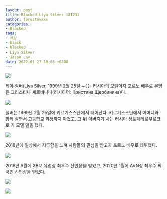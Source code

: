 ```yaml
---
layout: post
title: Blacked Liya Silver 181231
author: forestavxxx
categories: 
- Blacked
tags:
- 서양
- black
- blacked
- Liya Silver
- Jason Luv
date: 2022-01-27 18:03 +0800
---
```



![](https://raw.githubusercontent.com/forestavxxx/forestavxxx.github.io/main/_images/Liya%20Silver/Liya%20Silver1.jpg)


리야 실버(Liya Silver, 1999년 2월 25일 ~ )는 러시아의 모델이자 포르노 배우로 본명은 크리스티나 셰르비니나(러시아어: Кристина Щербинина)다.


![](https://raw.githubusercontent.com/forestavxxx/forestavxxx.github.io/main/_images/Liya%20Silver/Liya%20Silver2.jpg)



실버는 1999년 2월 25일에 키르기스스탄에서 태어났다. 키르기스스탄에서 어머니와 함께 살면서 고등학교 과정까지 마쳤고, 그 뒤 아버지가 사는 러시아 상트페테르부르크로 가 모델 일을 했다.



![](https://raw.githubusercontent.com/forestavxxx/forestavxxx.github.io/main/_images/Liya%20Silver/Liya%20Silver3.jpg)



2018년에 일상에서 지루함을 느껴 사람들의 관심을 받고자 포르노 배우로 데뷔했다.



![](https://raw.githubusercontent.com/forestavxxx/forestavxxx.github.io/main/_images/Liya%20Silver/Liya%20Silver4.jpg)




2019년 9월에 XBIZ 유럽상 최우수 신인상을 받았고, 2020년 1월에 AVN상 최우수 외국인 신인상을 받았다.



![](https://raw.githubusercontent.com/forestavxxx/forestavxxx.github.io/main/_images/Liya%20Silver/Liya%20Silver5.jpg)

![](https://raw.githubusercontent.com/forestavxxx/forestavxxx.github.io/main/_images/Liya%20Silver/Liya%20Silver6.jpg)
